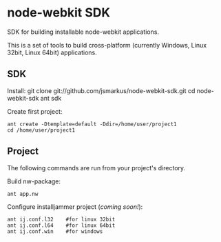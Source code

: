 node-webkit SDK
===============

SDK for building installable node-webkit applications.

This is a set of tools to build cross-platform (currently Windows, Linux 32bit, Linux 64bit) applications.

## SDK

Install:
    git clone git://github.com/jsmarkus/node-webkit-sdk.git
    cd node-webkit-sdk
    ant sdk

Create first project:

    ant create -Dtemplate=default -Ddir=/home/user/project1
    cd /home/user/project1

## Project

The following commands are run from your project's directory.

Build nw-package:

    ant app.nw

Configure installjammer project (*coming soon!*):

    ant ij.conf.l32    #for linux 32bit
    ant ij.conf.l64    #for linux 64bit
    ant ij.conf.win    #for windows
